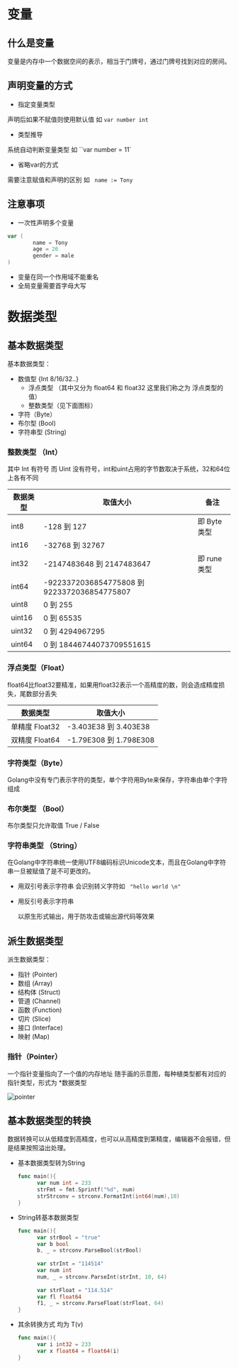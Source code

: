 # 变量

## 什么是变量

变量是内存中一个数据空间的表示，相当于门牌号，通过门牌号找到对应的房间。

## 声明变量的方式

- 指定变量类型

声明后如果不赋值则使用默认值 如 ``var number int``

- 类型推导

系统自动判断变量类型 如 ``var number = 11`

- 省略var的方式

需要注意赋值和声明的区别 如 `` name := Tony``

## 注意事项

- 一次性声明多个变量

```go
var (
		name = Tony
		age = 26
		gender = male
)
```
- 变量在同一个作用域不能重名
- 全局变量需要首字母大写

# 数据类型

## 基本数据类型

基本数据类型：

- 数值型 {Int 8/16/32..}
  - 浮点类型 （其中又分为 float64 和 float32 这里我们称之为 浮点类型的值）
  - 整数类型（见下面图标）
- 字符（Byte）
- 布尔型 (Bool)
- 字符串型 (String)

### 整数类型 （Int）

其中 Int 有符号 而 Uint 没有符号，int和uint占用的字节数取决于系统，32和64位上各有不同

| 数据类型 | 取值大小                                    | 备注         |
| -------- | ------------------------------------------- | ------------ |
| int8     | -128 到 127                                 | 即 Byte 类型 |
| int16    | -32768 到 32767                             |              |
| int32    | -2147483648 到 2147483647                   | 即 rune 类型 |
| int64    | -9223372036854775808 到 9223372036854775807 |              |
| uint8    | 0 到 255                                    |              |
| uint16   | 0 到 65535                                  |              |
| uint32   | 0 到 4294967295                             |              |
| uint64   | 0 到 18446744073709551615                   |              |

### 浮点类型（Float）

float64比float32要精准，如果用float32表示一个高精度的数，则会造成精度损失，尾数部分丢失

| 数据类型       | 取值大小               |
| -------------- | ---------------------- |
| 单精度 Float32 | -3.403E38 到 3.403E38  |
| 双精度 Float64 | -1.79E308 到 1.798E308 |

### 字符类型（Byte）

Golang中没有专门表示字符的类型，单个字符用Byte来保存，字符串由单个字符组成

### 布尔类型 （Bool）

布尔类型只允许取值 True / False

### 字符串类型 （String）

在Golang中字符串统一使用UTF8编码标识Unicode文本，而且在Golang中字符串一旦被赋值了是不可更改的。

- 用双引号表示字符串
  会识别转义字符如 `` "hello world \n"``

- 用反引号表示字符串

  以原生形式输出，用于防攻击或输出源代码等效果

## 派生数据类型

派生数据类型：

- 指针 (Pointer)
- 数组 (Array)
- 结构体 (Struct)
- 管道 (Channel)
- 函数 (Function)
- 切片 (Slice)
- 接口 (Interface)
- 映射 (Map)

### 指针（Pointer）

一个指针变量指向了一个值的内存地址 随手画的示意图，每种植类型都有对应的指针类型，形式为 *数据类型

<img src="https://cdn.kulipoi.com/img/pointer.png" alt="pointer"  />

## 基本数据类型的转换

数据转换可以从低精度到高精度，也可以从高精度到第精度，编辑器不会报错，但是结果按照溢出处理。

- 基本数据类型转为String

  ```go
  func main(){
  		var num int = 233
  		strFmt = fmt.Sprintf("%d", num)
  		strStrconv = strconv.FormatInt(int64(num),10)
  }
  ```

- String转基本数据类型

  ```go
  func main(){
  		var strBool = "true"
    	var b bool
    	b, _ = strconv.ParseBool(strBool)
    	
    	var strInt = "114514"
    	var num int
    	num, _ = strconv.ParseInt(strInt, 10, 64)
    
    	var strFloat = "114.514"
    	var fl float64
   		f1, _ = strconv.ParseFloat(strFloat, 64)
  }
  ```

- 其余转换方式 均为 T(v) 

  ```go
  func main(){
  		var i int32 = 233
  		var x float64 = float64(i)
  }
  ```

